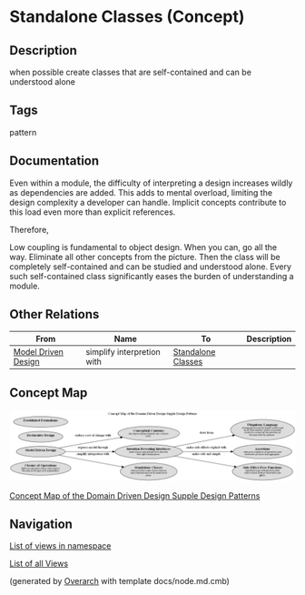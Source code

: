 
# Standalone Classes (Concept)
## Description
when possible create classes that are self-contained and can be understood alone


## Tags
pattern

## Documentation
Even within a module, the difficulty of interpreting a design increases wildly
as dependencies are added. This adds to mental overload, limiting the design
complexity a developer can handle. Implicit concepts contribute to this load
even more than explicit references.
     
Therefore,

Low coupling is fundamental to object design. When you can, go all the way.
Eliminate all other concepts from the picture. Then the class will be
completely self-contained and can be studied and understood alone. Every
such self-contained class significantly eases the burden of understanding a
module.
## Other Relations
| From | Name | To | Description |
|---|---|---|---|
| [Model Driven Design](../../../software-development/domain-driven-design/modelling/c-model-driven-design.md) | simplify interpretion with | [Standalone Classes](../../../software-development/domain-driven-design/supple-design/standalone-classes.md) |  |

## Concept Map
![Concept Map of the Domain Driven Design Supple Design Patterns](../../../software-development/domain-driven-design/supple-design/concept-view.png)

[Concept Map of the Domain Driven Design Supple Design Patterns](../../../software-development/domain-driven-design/supple-design/concept-view.md)


## Navigation
[List of views in namespace](./views-in-namespace.md)

[List of all Views](../../../views.md)


(generated by [Overarch](https://github.com/soulspace-org/overarch) with template docs/node.md.cmb)
